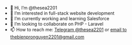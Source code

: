 - 👋 Hi, I’m @thesea2201
- 👀 I’m interested in full-stack website development
- 🌱 I’m currently working and learning Salesforce
- 💞️ I’m looking to collaborate on PHP - Laravel
- 📫 How to reach me: <a href="https://www.t.me/thesea2201">Telegram @thesea2201</a> or <a href="mailto:thebienpronguyen2201@gmail.com">email to thebienpronguyen2201@gmail.com</a>

<!---
thesea2201/thesea2201 is a ✨ special ✨ repository because its `README.md` (this file) appears on your GitHub profile.
You can click the Preview link to take a look at your changes.
--->
